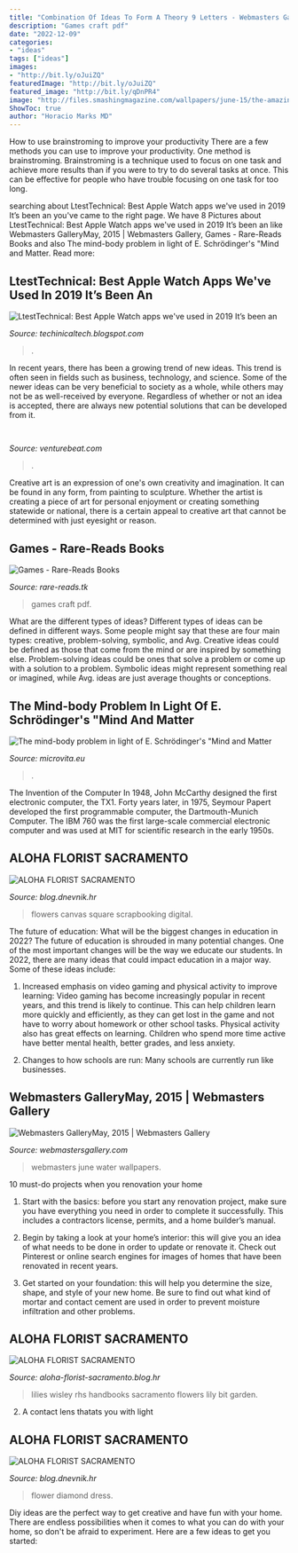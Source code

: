 ```yaml
---
title: "Combination Of Ideas To Form A Theory 9 Letters - Webmasters Gallerymay, 2015"
description: "Games craft pdf"
date: "2022-12-09"
categories:
- "ideas"
tags: ["ideas"]
images:
- "http://bit.ly/oJuiZQ"
featuredImage: "http://bit.ly/oJuiZQ"
featured_image: "http://bit.ly/qDnPR4"
image: "http://files.smashingmagazine.com/wallpapers/june-15/the-amazing-water-park/cal/june-15-the-amazing-water-park-cal-1280x800.jpg"
ShowToc: true
author: "Horacio Marks MD"
---
```



How to use brainstroming to improve your productivity
There are a few methods you can use to improve your productivity. One method is brainstroming. Brainstroming is a technique used to focus on one task and achieve more results than if you were to try to do several tasks at once. This can be effective for people who have trouble focusing on one task for too long.

	

		
searching about LtestTechnical: Best Apple Watch apps we&#039;ve used in 2019 It’s been an you've came to the right page. We have 8 Pictures about LtestTechnical: Best Apple Watch apps we&#039;ve used in 2019 It’s been an like Webmasters GalleryMay, 2015 | Webmasters Gallery, Games - Rare-Reads Books and also The mind-body problem in light of E. Schrödinger&#039;s &quot;Mind and Matter. Read more:
		
    
## LtestTechnical: Best Apple Watch Apps We&#039;ve Used In 2019 It’s Been An

<img loading=lazy src="https://lh5.googleusercontent.com/proxy/ySrKQaYjS9gyxh2LConac_MYYrkvyv99GhyQxVgDM9BghxFyJWdhKaaCnlq7_YRFvAjaE0W3Xm9NYb787dQylNm0D_PfdJZh3_w3sNhGYA=w1200-h630-p-k-no-nu" onerror="this.onerror=null;this.src='https://tse1.mm.bing.net/th?id=OIP.RpA6hGS32hc2VIVNEvtmXwHaEK&amp;pid=15.1';" alt="LtestTechnical: Best Apple Watch apps we&#039;ve used in 2019 It’s been an">

_Source: techinicaltech.blogspot.com_

>. 

	

In recent years, there has been a growing trend of new ideas. This trend is often seen in fields such as business, technology, and science. Some of the newer ideas can be very beneficial to society as a whole, while others may not be as well-received by everyone. Regardless of whether or not an idea is accepted, there are always new potential solutions that can be developed from it.

    
## 

<img loading=lazy src="https://venturebeat.com/wp-content/uploads/2018/09/IMG_20180903_102707-1.jpg?w=757" onerror="this.onerror=null;this.src='https://tse3.mm.bing.net/th?id=OIP.Dnhhdm2edEw4m6F1HTB_ZgHaF3&amp;pid=15.1';" alt="">

_Source: venturebeat.com_

>. 

	

Creative art is an expression of one's own creativity and imagination. It can be found in any form, from painting to sculpture. Whether the artist is creating a piece of art for personal enjoyment or creating something statewide or national, there is a certain appeal to creative art that cannot be determined with just eyesight or reason.

    
## Games - Rare-Reads Books

<img loading=lazy src="https://images-na.ssl-images-amazon.com/images/I/51cm-kJjiSL.jpg" onerror="this.onerror=null;this.src='https://tse3.mm.bing.net/th?id=OIP.dxFXg9y5lzWPE7fbDiU6gQAAAA&amp;pid=15.1';" alt="Games - Rare-Reads Books">

_Source: rare-reads.tk_

>games craft pdf. 

	

What are the different types of ideas?
Different types of ideas can be defined in different ways. Some people might say that these are four main types: creative, problem-solving, symbolic, and Avg.
Creative ideas could be defined as those that come from the mind or are inspired by something else. Problem-solving ideas could be ones that solve a problem or come up with a solution to a problem. Symbolic ideas might represent something real or imagined, while Avg. ideas are just average thoughts or conceptions.

    
## The Mind-body Problem In Light Of E. Schrödinger&#039;s &quot;Mind And Matter

<img loading=lazy src="https://www.microvita.eu/Research/Current_Issues_files/navgb_blue-1.jpg" onerror="this.onerror=null;this.src='https://tse4.mm.bing.net/th?id=OIP.l-e0kCjmZBoGGghTXsXT1gHaA8&amp;pid=15.1';" alt="The mind-body problem in light of E. Schrödinger&#039;s &quot;Mind and Matter">

_Source: microvita.eu_

>. 

	

The Invention of the Computer
In 1948, John McCarthy designed the first electronic computer, the TX1. Forty years later, in 1975, Seymour Papert developed the first programmable computer, the Dartmouth-Munich Computer. The IBM 760 was the first large-scale commercial electronic computer and was used at MIT for scientific research in the early 1950s.

    
## ALOHA FLORIST SACRAMENTO

<img loading=lazy src="http://bit.ly/qDnPR4" onerror="this.onerror=null;this.src='https://tse4.mm.bing.net/th?id=OIP.gDbNmunYa9CTHWE5L1ujyQHaFj&amp;pid=15.1';" alt="ALOHA FLORIST SACRAMENTO">

_Source: blog.dnevnik.hr_

>flowers canvas square scrapbooking digital. 

	

The future of education: What will be the biggest changes in education in 2022?
The future of education is shrouded in many potential changes. One of the most important changes will be the way we educate our students. In 2022, there are many ideas that could impact education in a major way. Some of these ideas include: 
1) Increased emphasis on video gaming and physical activity to improve learning: Video gaming has become increasingly popular in recent years, and this trend is likely to continue. This can help children learn more quickly and efficiently, as they can get lost in the game and not have to worry about homework or other school tasks. Physical activity also has great effects on learning. Children who spend more time active have better mental health, better grades, and less anxiety. 

2) Changes to how schools are run: Many schools are currently run like businesses.

    
## Webmasters GalleryMay, 2015 | Webmasters Gallery

<img loading=lazy src="http://files.smashingmagazine.com/wallpapers/june-15/the-amazing-water-park/cal/june-15-the-amazing-water-park-cal-1280x800.jpg" onerror="this.onerror=null;this.src='https://tse1.mm.bing.net/th?id=OIP.WaggJpDHDm1zI-NU96iouwHaEo&amp;pid=15.1';" alt="Webmasters GalleryMay, 2015 | Webmasters Gallery">

_Source: webmastersgallery.com_

>webmasters june water wallpapers. 

	

10 must-do projects when you renovation your home
1. Start with the basics: before you start any renovation project, make sure you have everything you need in order to complete it successfully. This includes a contractors license, permits, and a home builder’s manual.
2. Begin by taking a look at your home’s interior: this will give you an idea of what needs to be done in order to update or renovate it. Check out Pinterest or online search engines for images of homes that have been renovated in recent years.

3. Get started on your foundation: this will help you determine the size, shape, and style of your new home. Be sure to find out what kind of mortar and contact cement are used in order to prevent moisture infiltration and other problems.


    
## ALOHA FLORIST SACRAMENTO

<img loading=lazy src="http://bit.ly/oJuiZQ" onerror="this.onerror=null;this.src='https://tse2.mm.bing.net/th?id=OIP.zxmN_UeBW7vqy7BlX-eg4wAAAA&amp;pid=15.1';" alt="ALOHA FLORIST SACRAMENTO">

_Source: aloha-florist-sacramento.blog.hr_

>lilies wisley rhs handbooks sacramento flowers lily bit garden. 

	

2. A contact lens thatats you with light

    
## ALOHA FLORIST SACRAMENTO

<img loading=lazy src="http://bit.ly/r4MVJk" onerror="this.onerror=null;this.src='https://tse1.mm.bing.net/th?id=OIP.VvdVlf0nPR-GOk8ZFaTKBgAAAA&amp;pid=15.1';" alt="ALOHA FLORIST SACRAMENTO">

_Source: blog.dnevnik.hr_

>flower diamond dress. 

	

Diy ideas are the perfect way to get creative and have fun with your home. There are endless possibilities when it comes to what you can do with your home, so don't be afraid to experiment. Here are a few ideas to get you started:

